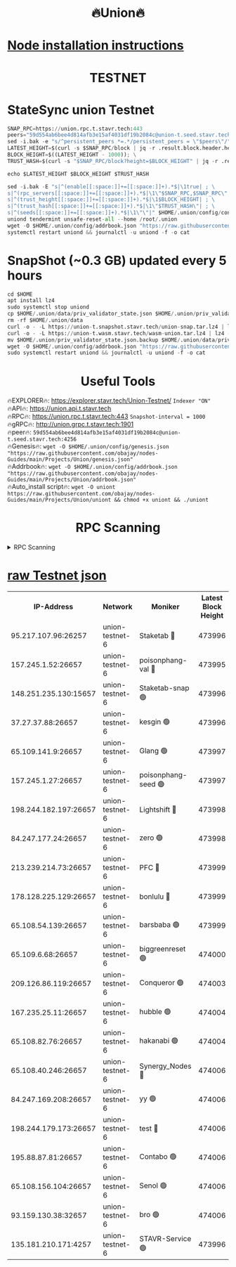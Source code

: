 <h1 align="center"> 🔥Union🔥</h1>

[Node installation instructions](https://github.com/obajay/nodes-Guides/tree/main/Projects/Union)
=

<h1 align="center"> TESTNET</h1>

# StateSync union Testnet
```python
SNAP_RPC=https://union.rpc.t.stavr.tech:443
peers="59d554ab6bee4d814afb3e15af4031df19b2084c@union-t.seed.stavr.tech:4256"
sed -i.bak -e "s/^persistent_peers *=.*/persistent_peers = \"$peers\"/" $HOME/.union/config/config.toml
LATEST_HEIGHT=$(curl -s $SNAP_RPC/block | jq -r .result.block.header.height); \
BLOCK_HEIGHT=$((LATEST_HEIGHT - 1000)); \
TRUST_HASH=$(curl -s "$SNAP_RPC/block?height=$BLOCK_HEIGHT" | jq -r .result.block_id.hash)

echo $LATEST_HEIGHT $BLOCK_HEIGHT $TRUST_HASH

sed -i.bak -E "s|^(enable[[:space:]]+=[[:space:]]+).*$|\1true| ; \
s|^(rpc_servers[[:space:]]+=[[:space:]]+).*$|\1\"$SNAP_RPC,$SNAP_RPC\"| ; \
s|^(trust_height[[:space:]]+=[[:space:]]+).*$|\1$BLOCK_HEIGHT| ; \
s|^(trust_hash[[:space:]]+=[[:space:]]+).*$|\1\"$TRUST_HASH\"| ; \
s|^(seeds[[:space:]]+=[[:space:]]+).*$|\1\"\"|" $HOME/.union/config/config.toml
uniond tendermint unsafe-reset-all --home /root/.union
wget -O $HOME/.union/config/addrbook.json "https://raw.githubusercontent.com/obajay/nodes-Guides/main/Projects/Union/addrbook.json"
systemctl restart uniond && journalctl -u uniond -f -o cat
```
# SnapShot (~0.3 GB) updated every 5 hours
```python
cd $HOME
apt install lz4
sudo systemctl stop uniond
cp $HOME/.union/data/priv_validator_state.json $HOME/.union/priv_validator_state.json.backup
rm -rf $HOME/.union/data
curl -o - -L https://union-t.snapshot.stavr.tech/union-snap.tar.lz4 | lz4 -c -d - | tar -x -C $HOME/.union --strip-components 2
curl -o - -L https://union-t.wasm.stavr.tech/wasm-union.tar.lz4 | lz4 -c -d - | tar -x -C $HOME/.union --strip-components 2
mv $HOME/.union/priv_validator_state.json.backup $HOME/.union/data/priv_validator_state.json
wget -O $HOME/.union/config/addrbook.json "https://raw.githubusercontent.com/obajay/nodes-Guides/main/Projects/Union/addrbook.json"
sudo systemctl restart uniond && journalctl -u uniond -f -o cat
```
 <h1 align="center"> Useful Tools</h1>
 
🔥EXPLORER🔥: https://explorer.stavr.tech/Union-Testnet/        `Indexer "ON"` \
🔥API🔥:      https://union.api.t.stavr.tech \
🔥RPC🔥:      https://union.rpc.t.stavr.tech:443              `Snapshot-interval = 1000` \
🔥gRPC🔥:     http://union.grpc.t.stavr.tech:1901 \
🔥peer🔥:     `59d554ab6bee4d814afb3e15af4031df19b2084c@union-t.seed.stavr.tech:4256` \
🔥Genesis🔥:     `wget -O $HOME/.union/config/genesis.json "https://raw.githubusercontent.com/obajay/nodes-Guides/main/Projects/Union/genesis.json"` \
🔥Addrbook🔥: ```wget -O $HOME/.union/config/addrbook.json "https://raw.githubusercontent.com/obajay/nodes-Guides/main/Projects/Union/addrbook.json"``` \
🔥Auto_install script🔥:  `wget -O uniont https://raw.githubusercontent.com/obajay/nodes-Guides/main/Projects/Union/uniont && chmod +x uniont && ./uniont`

<h1 align="center"> RPC Scanning</h1>

<details>
<summary>RPC Scanning</summary>

<h2 align="center"> We scan nodes in real time every 4 hours. And we provide the final result of RPC endpoints.
We cannot influence the operation of these nodes in any way. </h2>


```python
If Voting Power is higher than 0 --> then the Node is a validator of the network and may be subject to attack and be a potential threat to the chain.
```
```python
We marked such validators with a red symbol
```

</details>

[raw Testnet json](https://rpc-check.uniont.stavr.tech/uniont/rpc-uniont-result.json)
=



<table><tr><th>IP-Address</th><th>Network</th><th>Moniker</th><th>Latest Block Height</th><th>Earliest Block Height</th><th>Catching Up</th><th>Tx Index</th><th>Voting Power</th><th>Scan Time</th></tr><tr><td>95.217.107.96:26257</td><td>union-testnet-6</td><td>Staketab 🔴</td><td>473996</td><td>1</td><td>False</td><td>on</td><td>1000002</td><td>2024-03-17T00:34:58.878164175UTC</td></tr><tr><td>157.245.1.52:26657</td><td>union-testnet-6</td><td>poisonphang-val 🔴</td><td>473995</td><td>1</td><td>False</td><td>on</td><td>1000000</td><td>2024-03-17T00:34:59.782413944UTC</td></tr><tr><td>148.251.235.130:15657</td><td>union-testnet-6</td><td>Staketab-snap 🟢</td><td>473996</td><td>1</td><td>False</td><td>on</td><td>0</td><td>2024-03-17T00:35:00.354571234UTC</td></tr><tr><td>37.27.37.88:26657</td><td>union-testnet-6</td><td>kesgin 🟢</td><td>473996</td><td>1</td><td>False</td><td>on</td><td>0</td><td>2024-03-17T00:35:00.698160812UTC</td></tr><tr><td>65.109.141.9:26657</td><td>union-testnet-6</td><td>Glang 🟢</td><td>473997</td><td>1</td><td>False</td><td>on</td><td>0</td><td>2024-03-17T00:35:05.171505439UTC</td></tr><tr><td>157.245.1.27:26657</td><td>union-testnet-6</td><td>poisonphang-seed 🟢</td><td>473997</td><td>1</td><td>False</td><td>on</td><td>0</td><td>2024-03-17T00:35:06.109343760UTC</td></tr><tr><td>198.244.182.197:26657</td><td>union-testnet-6</td><td>Lightshift 🔴</td><td>473998</td><td>1</td><td>False</td><td>on</td><td>1000000</td><td>2024-03-17T00:35:08.470882943UTC</td></tr><tr><td>84.247.177.24:26657</td><td>union-testnet-6</td><td>zero 🟢</td><td>473998</td><td>1</td><td>False</td><td>on</td><td>0</td><td>2024-03-17T00:35:13.304406071UTC</td></tr><tr><td>213.239.214.73:26657</td><td>union-testnet-6</td><td>PFC 🔴</td><td>473999</td><td>1</td><td>False</td><td>on</td><td>1000001</td><td>2024-03-17T00:35:17.617505441UTC</td></tr><tr><td>178.128.225.129:26657</td><td>union-testnet-6</td><td>bonlulu 🔴</td><td>473999</td><td>1</td><td>False</td><td>on</td><td>1000000</td><td>2024-03-17T00:35:18.294374530UTC</td></tr><tr><td>65.108.54.139:26657</td><td>union-testnet-6</td><td>barsbaba 🟢</td><td>473999</td><td>1</td><td>False</td><td>on</td><td>0</td><td>2024-03-17T00:35:18.639631017UTC</td></tr><tr><td>65.109.6.68:26657</td><td>union-testnet-6</td><td>biggreenreset 🟢</td><td>474000</td><td>1</td><td>False</td><td>on</td><td>0</td><td>2024-03-17T00:35:21.026174661UTC</td></tr><tr><td>209.126.86.119:26657</td><td>union-testnet-6</td><td>Conqueror 🟢</td><td>474003</td><td>1</td><td>False</td><td>on</td><td>0</td><td>2024-03-17T00:35:42.599157472UTC</td></tr><tr><td>167.235.25.11:26657</td><td>union-testnet-6</td><td>hubble 🟢</td><td>474004</td><td>1</td><td>False</td><td>on</td><td>0</td><td>2024-03-17T00:35:49.032426625UTC</td></tr><tr><td>65.108.82.76:26657</td><td>union-testnet-6</td><td>hakanabi 🟢</td><td>474004</td><td>1</td><td>False</td><td>on</td><td>0</td><td>2024-03-17T00:35:49.392836934UTC</td></tr><tr><td>65.108.40.246:26657</td><td>union-testnet-6</td><td>Synergy_Nodes 🔴</td><td>474006</td><td>1</td><td>False</td><td>on</td><td>1000001</td><td>2024-03-17T00:35:55.850615511UTC</td></tr><tr><td>84.247.169.208:26657</td><td>union-testnet-6</td><td>yy 🟢</td><td>474006</td><td>1</td><td>False</td><td>on</td><td>0</td><td>2024-03-17T00:35:56.149548746UTC</td></tr><tr><td>198.244.179.173:26657</td><td>union-testnet-6</td><td>test 🔴</td><td>474006</td><td>1</td><td>False</td><td>on</td><td>1000001</td><td>2024-03-17T00:35:58.530670177UTC</td></tr><tr><td>195.88.87.81:26657</td><td>union-testnet-6</td><td>Contabo 🟢</td><td>474006</td><td>1</td><td>False</td><td>on</td><td>0</td><td>2024-03-17T00:35:58.956429866UTC</td></tr><tr><td>65.108.156.104:26657</td><td>union-testnet-6</td><td>Senol 🟢</td><td>474006</td><td>1</td><td>False</td><td>on</td><td>0</td><td>2024-03-17T00:35:59.352731558UTC</td></tr><tr><td>93.159.130.38:32657</td><td>union-testnet-6</td><td>bro 🟢</td><td>474006</td><td>1</td><td>False</td><td>on</td><td>0</td><td>2024-03-17T00:35:59.659299141UTC</td></tr><tr><td>135.181.210.171:4257</td><td>union-testnet-6</td><td>STAVR-Service 🟢</td><td>473996</td><td>472001</td><td>False</td><td>on</td><td>0</td><td>2024-03-17T00:35:00.096674593UTC</td></tr></table>

